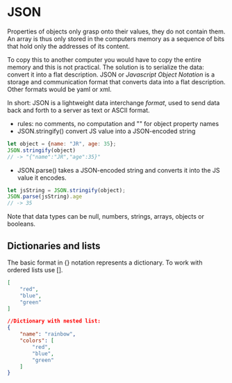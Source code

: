 # JSON
Properties of objects only grasp onto their values, they do not contain them. An array is thus only stored in the computers memory as a sequence of bits that hold only the addresses of its content. 

To copy this to another computer you would have to copy the entire memory and this is not practical. The solution is to serialize the data: convert it into a flat description. JSON or *Javascript Object Notation* is a storage and communication format that converts data into a flat description. Other formats would be yaml or xml.

In short: JSON is a lightweight data interchange *format*, used to send data back and forth to a server as text or ASCII format.
- rules: no comments, no computation and "" for object property names
- JSON.stringify() convert JS value into a JSON-encoded string
```js
let object = {name: "JR", age: 35};
JSON.stringify(object) 
// -> "{"name":"JR","age":35}"
```
- JSON.parse() takes a JSON-encoded string and converts it into the JS value it encodes.
```js
let jsString = JSON.stringify(object);
JSON.parse(jsString).age 
// -> 35
```
Note that data types can be null, numbers, strings, arrays, objects or booleans. 

## Dictionaries and lists
The basic format in {} notation represents a dictionary. To work with ordered lists use [].
```json
[
	"red",
	"blue",
	"green"
]

//Dictionary with nested list:
{
	"name": "rainbow",
	"colors": [
		"red",
		"blue",
		"green"
	]
}
```